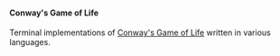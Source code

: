 #### Conway's Game of Life

Terminal implementations of [Conway's Game of Life](https://en.wikipedia.org/wiki/Conway%27s_Game_of_Life) written in
various languages.
